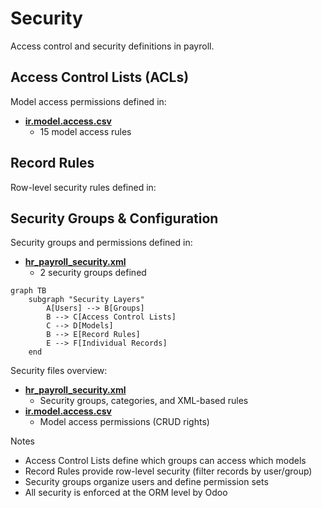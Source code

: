 # Security

Access control and security definitions in payroll.

## Access Control Lists (ACLs)

Model access permissions defined in:
- **[ir.model.access.csv](../payroll/security/ir.model.access.csv)**
  - 15 model access rules

## Record Rules

Row-level security rules defined in:

## Security Groups & Configuration

Security groups and permissions defined in:
- **[hr_payroll_security.xml](../payroll/security/hr_payroll_security.xml)**
  - 2 security groups defined

```mermaid
graph TB
    subgraph "Security Layers"
        A[Users] --> B[Groups]
        B --> C[Access Control Lists]
        C --> D[Models]
        B --> E[Record Rules]
        E --> F[Individual Records]
    end
```

Security files overview:
- **[hr_payroll_security.xml](../payroll/security/hr_payroll_security.xml)**
  - Security groups, categories, and XML-based rules
- **[ir.model.access.csv](../payroll/security/ir.model.access.csv)**
  - Model access permissions (CRUD rights)

Notes
- Access Control Lists define which groups can access which models
- Record Rules provide row-level security (filter records by user/group)
- Security groups organize users and define permission sets
- All security is enforced at the ORM level by Odoo
